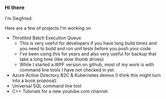 ### Hi there

I'm Siegfried.

Here are a few of projects I'm working on
  - Throttled Batch Execution Queue
    - This is very useful for developers if you have long build times and you need to build and run unit tests before you push your code
    - I've been using this for years and also very useful for backup that take a long time (like slow thumb drives)
    - While I started a WPF version on github, most of my work is with command line tools I have not checked in yet.
  - Azure Active Directory B2C & Kubernetes demos (I think this might turn into a book proposal)
  - Universal SQL command line tool
  - C++ Tutorials for a new youtube.com channel.

<!--
**siegfried01/siegfried01** is a ✨ _special_ ✨ repository because its `README.md` (this file) appears on your GitHub profile.

Here are some ideas to get you started:

- 🔭 I’m currently working on ...
- 🌱 I’m currently learning ...
- 👯 I’m looking to collaborate on ...
- 🤔 I’m looking for help with ...
- 💬 Ask me about ...
- 📫 How to reach me: ...
- 😄 Pronouns: ...
- ⚡ Fun fact: ...
-->
